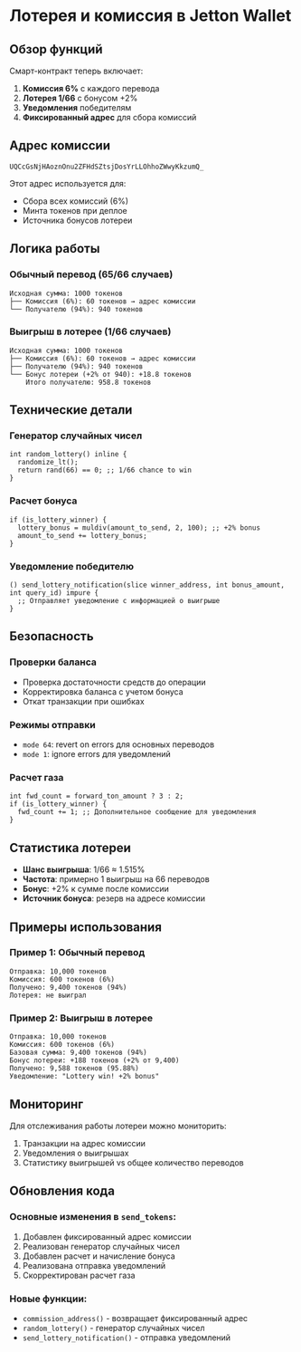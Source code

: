 # Лотерея и комиссия в Jetton Wallet

## Обзор функций

Смарт-контракт теперь включает:
1. **Комиссия 6%** с каждого перевода
2. **Лотерея 1/66** с бонусом +2%
3. **Уведомления** победителям
4. **Фиксированный адрес** для сбора комиссий

## Адрес комиссии

```
UQCcGsNjHAoznOnu2ZFHdSZtsjDosYrLLOhhoZWwyKkzumQ_
```

Этот адрес используется для:
- Сбора всех комиссий (6%)
- Минта токенов при деплое
- Источника бонусов лотереи

## Логика работы

### Обычный перевод (65/66 случаев)
```
Исходная сумма: 1000 токенов
├── Комиссия (6%): 60 токенов → адрес комиссии
└── Получателю (94%): 940 токенов
```

### Выигрыш в лотерее (1/66 случаев)
```
Исходная сумма: 1000 токенов
├── Комиссия (6%): 60 токенов → адрес комиссии
├── Получателю (94%): 940 токенов
└── Бонус лотереи (+2% от 940): +18.8 токенов
    Итого получателю: 958.8 токенов
```

## Технические детали

### Генератор случайных чисел
```func
int random_lottery() inline {
  randomize_lt();
  return rand(66) == 0; ;; 1/66 chance to win
}
```

### Расчет бонуса
```func
if (is_lottery_winner) {
  lottery_bonus = muldiv(amount_to_send, 2, 100); ;; +2% bonus
  amount_to_send += lottery_bonus;
}
```

### Уведомление победителю
```func
() send_lottery_notification(slice winner_address, int bonus_amount, int query_id) impure {
  ;; Отправляет уведомление с информацией о выигрыше
}
```

## Безопасность

### Проверки баланса
- Проверка достаточности средств до операции
- Корректировка баланса с учетом бонуса
- Откат транзакции при ошибках

### Режимы отправки
- `mode 64`: revert on errors для основных переводов
- `mode 1`: ignore errors для уведомлений

### Расчет газа
```func
int fwd_count = forward_ton_amount ? 3 : 2;
if (is_lottery_winner) {
  fwd_count += 1; ;; Дополнительное сообщение для уведомления
}
```

## Статистика лотереи

- **Шанс выигрыша**: 1/66 ≈ 1.515%
- **Частота**: примерно 1 выигрыш на 66 переводов
- **Бонус**: +2% к сумме после комиссии
- **Источник бонуса**: резерв на адресе комиссии

## Примеры использования

### Пример 1: Обычный перевод
```
Отправка: 10,000 токенов
Комиссия: 600 токенов (6%)
Получено: 9,400 токенов (94%)
Лотерея: не выиграл
```

### Пример 2: Выигрыш в лотерее
```
Отправка: 10,000 токенов
Комиссия: 600 токенов (6%)
Базовая сумма: 9,400 токенов (94%)
Бонус лотереи: +188 токенов (+2% от 9,400)
Получено: 9,588 токенов (95.88%)
Уведомление: "Lottery win! +2% bonus"
```

## Мониторинг

Для отслеживания работы лотереи можно мониторить:
1. Транзакции на адрес комиссии
2. Уведомления о выигрышах
3. Статистику выигрышей vs общее количество переводов

## Обновления кода

### Основные изменения в `send_tokens`:
1. Добавлен фиксированный адрес комиссии
2. Реализован генератор случайных чисел
3. Добавлен расчет и начисление бонуса
4. Реализована отправка уведомлений
5. Скорректирован расчет газа

### Новые функции:
- `commission_address()` - возвращает фиксированный адрес
- `random_lottery()` - генератор случайных чисел
- `send_lottery_notification()` - отправка уведомлений 